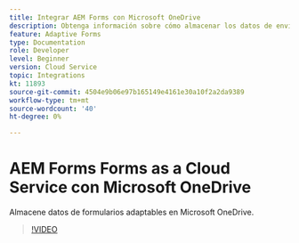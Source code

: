```yaml
---
title: Integrar AEM Forms con Microsoft OneDrive
description: Obtenga información sobre cómo almacenar los datos de envío as a Cloud Service de Adobe Experience Manager Forms en Microsoft OneDrive.
feature: Adaptive Forms
type: Documentation
role: Developer
level: Beginner
version: Cloud Service
topic: Integrations
kt: 11893
source-git-commit: 4504e9b06e97b165149e4161e30a10f2a2da9389
workflow-type: tm+mt
source-wordcount: '40'
ht-degree: 0%

---
```


# AEM Forms Forms as a Cloud Service con Microsoft OneDrive

Almacene datos de formularios adaptables en Microsoft OneDrive.

>[!VIDEO](https://video.tv.adobe.com/v/3415792/?quality=12&learn=on)
